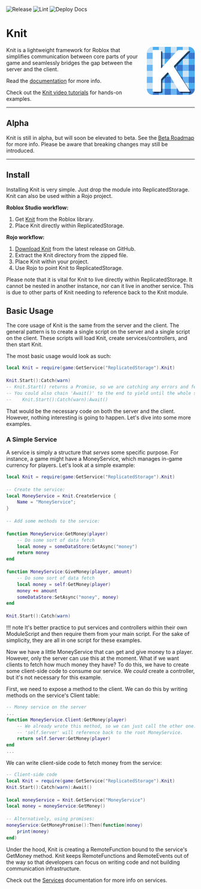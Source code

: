 ![Release](https://github.com/AtollStudios/Knit/workflows/Release/badge.svg)
![Lint](https://github.com/AtollStudios/Knit/workflows/Lint/badge.svg)
![Deploy Docs](https://github.com/AtollStudios/Knit/workflows/Deploy%20Docs/badge.svg)

# Knit

<img align="right" src="logo/rounded/knit_logo_rounded_256.png" width="128px" style="margin-left: 20px;">

Knit is a lightweight framework for Roblox that simplifies communication between core parts of your game and seamlessly bridges the gap between the server and the client.

Read the [documentation](https://atollstudios.github.io/Knit/) for more info.

Check out the [Knit video tutorials](https://www.youtube.com/playlist?list=PLk3R4TM3pnqusf59x2tZ8f-5vE2c3L5S9) for hands-on examples.

-------------------

## Alpha
Knit is still in alpha, but will soon be elevated to beta. See the [Beta Roadmap](https://github.com/AtollStudios/Knit/projects/1) for more info. Please be aware that breaking changes may still be introduced.

-------------------

## Install

Installing Knit is very simple. Just drop the module into ReplicatedStorage. Knit can also be used within a Rojo project.

**Roblox Studio workflow:**

1. Get [Knit](https://www.roblox.com/library/5530714855/Knit) from the Roblox library.
1. Place Knit directly within ReplicatedStorage.

**Rojo workflow:**

1. [Download Knit](https://github.com/AtollStudios/Knit/releases/latest/download/knit.zip) from the latest release on GitHub.
1. Extract the Knit directory from the zipped file.
1. Place Knit within your project.
1. Use Rojo to point Knit to ReplicatedStorage.

Please note that it is vital for Knit to live directly within ReplicatedStorage. It cannot be nested in another instance, nor can it live in another service. This is due to other parts of Knit needing to reference back to the Knit module.

## Basic Usage

The core usage of Knit is the same from the server and the client. The general pattern is to create a single script on the server and a single script on the client. These scripts will load Knit, create services/controllers, and then start Knit.

The most basic usage would look as such:

```lua
local Knit = require(game:GetService("ReplicatedStorage").Knit)

Knit.Start():Catch(warn)
-- Knit.Start() returns a Promise, so we are catching any errors and feeding it to the built-in 'warn' function
-- You could also chain 'Await()' to the end to yield until the whole sequence is completed:
--    Knit.Start():Catch(warn):Await()
```

That would be the necessary code on both the server and the client. However, nothing interesting is going to happen. Let's dive into some more examples.

### A Simple Service

A service is simply a structure that _serves_ some specific purpose. For instance, a game might have a MoneyService, which manages in-game currency for players. Let's look at a simple example:

```lua
local Knit = require(game:GetService("ReplicatedStorage").Knit)

-- Create the service:
local MoneyService = Knit.CreateService {
	Name = "MoneyService";
}

-- Add some methods to the service:

function MoneyService:GetMoney(player)
	-- Do some sort of data fetch
	local money = someDataStore:GetAsync("money")
	return money
end

function MoneyService:GiveMoney(player, amount)
	-- Do some sort of data fetch
	local money = self:GetMoney(player)
	money += amount
	someDataStore:SetAsync("money", money)
end

Knit.Start():Catch(warn)
```

!!! note
	It's better practice to put services and controllers within their own ModuleScript and then require them from your main script. For the sake of simplicity, they are all in one script for these examples.

Now we have a little MoneyService that can get and give money to a player. However, only the server can use this at the moment. What if we want clients to fetch how much money they have? To do this, we have to create some client-side code to consume our service. We _could_ create a controller, but it's not necessary for this example.

First, we need to expose a method to the client. We can do this by writing methods on the service's Client table:

```lua
-- Money service on the server
...
function MoneyService.Client:GetMoney(player)
	-- We already wrote this method, so we can just call the other one.
	-- 'self.Server' will reference back to the root MoneyService.
	return self.Server:GetMoney(player)
end
...
```

We can write client-side code to fetch money from the service:

```lua
-- Client-side code
local Knit = require(game:GetService("ReplicatedStorage").Knit)
Knit.Start():Catch(warn):Await()

local moneyService = Knit.GetService("MoneyService")
local money = moneyService:GetMoney()

-- Alternatively, using promises:
moneyService:GetMoneyPromise():Then(function(money)
	print(money)
end)
```

Under the hood, Knit is creating a RemoteFunction bound to the service's GetMoney method. Knit keeps RemoteFunctions and RemoteEvents out of the way so that developers can focus on writing code and not building communication infrastructure.

Check out the [Services](services.md) documentation for more info on services.